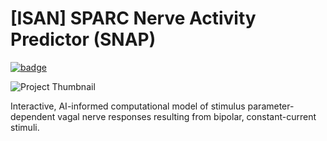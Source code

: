 # [ISAN] SPARC Nerve Activity Predictor (SNAP)
[![badge](https://img.shields.io/badge/open-osparc.io-red)](https://osparc.io/study/fc9038ca-acb3-11e9-9aea-02420aff77ac)

![Project Thumbnail](https://discover.blackfynn.com/dataset-assets/6/7/banner.jpg)

Interactive, AI-informed computational model of stimulus parameter-dependent vagal nerve responses resulting from bipolar, constant-current stimuli.
